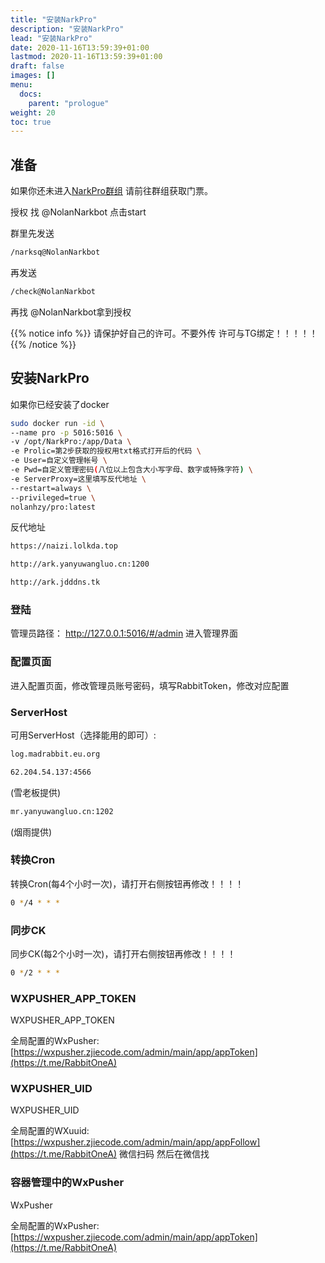 ```yaml
---
title: "安装NarkPro"
description: "安装NarkPro"
lead: "安装NarkPro"
date: 2020-11-16T13:59:39+01:00
lastmod: 2020-11-16T13:59:39+01:00
draft: false
images: []
menu:
  docs:
    parent: "prologue"
weight: 20
toc: true
---
```


## 准备

如果你还未进入[NarkPro群组](https://t.me/NolanNark) 请前往群组获取门票。

授权 找 @NolanNarkbot  点击start

群里先发送

```bash
/narksq@NolanNarkbot
```

再发送 

```bash
/check@NolanNarkbot
```

再找 @NolanNarkbot拿到授权

{{% notice info %}}
请保护好自己的许可。不要外传
许可与TG绑定！！！！！
{{% /notice %}}

## 安装NarkPro

如果你已经安装了docker

```bash
sudo docker run -id \
--name pro -p 5016:5016 \
-v /opt/NarkPro:/app/Data \
-e Prolic=第2步获取的授权用txt格式打开后的代码 \
-e User=自定义管理帐号 \
-e Pwd=自定义管理密码(八位以上包含大小写字母、数字或特殊字符) \
-e ServerProxy=这里填写反代地址 \
--restart=always \
--privileged=true \
nolanhzy/pro:latest
```

反代地址

```bash
https://naizi.lolkda.top
```

```bash
http://ark.yanyuwangluo.cn:1200
```

```bash
http://ark.jdddns.tk
```

### 登陆

管理员路径： http://127.0.0.1:5016/#/admin  进入管理界面

### 配置页面

进入配置页面，修改管理员账号密码，填写RabbitToken，修改对应配置

### ServerHost

可用ServerHost（选择能用的即可）:

```bash
log.madrabbit.eu.org
```

```bash
62.204.54.137:4566 
```

(雪老板提供)

```bash
mr.yanyuwangluo.cn:1202
```

 (烟雨提供)

### 转换Cron

转换Cron(每4个小时一次)，请打开右侧按钮再修改！！！！

```bash
0 */4 * * *
```

### 同步CK

同步CK(每2个小时一次)，请打开右侧按钮再修改！！！！

```bash
0 */2 * * *
```

### WXPUSHER_APP_TOKEN

WXPUSHER_APP_TOKEN

全局配置的WxPusher:[https://wxpusher.zjiecode.com/admin/main/app/appToken](https://t.me/RabbitOneA)

### WXPUSHER_UID

WXPUSHER_UID

全局配置的WXuuid:[https://wxpusher.zjiecode.com/admin/main/app/appFollow](https://t.me/RabbitOneA) 微信扫码 然后在微信找

### 容器管理中的WxPusher

WxPusher

全局配置的WxPusher:[https://wxpusher.zjiecode.com/admin/main/app/appToken](https://t.me/RabbitOneA)
